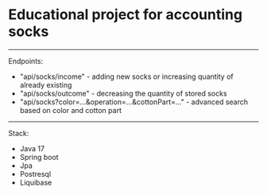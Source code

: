 # Educational project for accounting socks

----
Endpoints:
- "api/socks/income" - adding new socks or increasing quantity of already existing
- "api/socks/outcome" - decreasing the quantity of stored socks
- "api/socks?color=...&operation=...&cottonPart=..." - advanced search based on color and cotton part
----

Stack:
- Java 17
- Spring boot
- Jpa
- Postresql
- Liquibase
